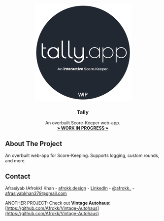 <br />
<div align="center">
  <a href="">
    <img src="assets/clip.png" alt="Logo" width="315" height="315">
  </a>

  <h3 align="center">Tally</h3>

  <p align="center">
    An overbuilt Score-Keeper web-app.
    <br />
    <a href="" target="_blank"><strong>» WORK IN PROGRESS »</strong></a>
    <br />
  </p>
</div>

## About The Project

An overbuilt web-app for Score-Keeping. Supports logging, custom rounds, and more.


## Contact

Afrasiyab (Afrokk) Khan -  [afrokk.design](https://afrokk.design/home) - [LinkedIn](https://www.linkedin.com/in/afrasiyab-k/) - [@afrokk_](https://www.instagram.com/afrokk_/) - afrasiyabkhan379@gmail.com

ANOTHER PROJECT: Check out <strong>Vintage Autohaus</strong>: [https://github.com/Afrokk/Vintage-Autohaus](https://github.com/Afrokk/Vintage-Autohaus)
